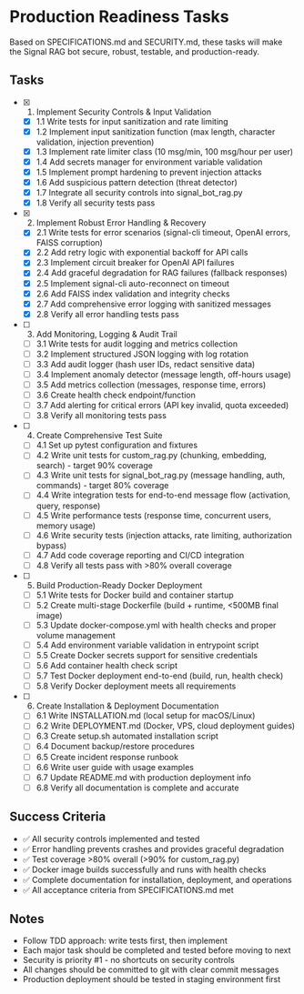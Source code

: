 # Production Readiness Tasks

Based on SPECIFICATIONS.md and SECURITY.md, these tasks will make the Signal RAG bot secure, robust, testable, and production-ready.

## Tasks

- [x] 1. Implement Security Controls & Input Validation
  - [x] 1.1 Write tests for input sanitization and rate limiting
  - [x] 1.2 Implement input sanitization function (max length, character validation, injection prevention)
  - [x] 1.3 Implement rate limiter class (10 msg/min, 100 msg/hour per user)
  - [x] 1.4 Add secrets manager for environment variable validation
  - [x] 1.5 Implement prompt hardening to prevent injection attacks
  - [x] 1.6 Add suspicious pattern detection (threat detector)
  - [x] 1.7 Integrate all security controls into signal_bot_rag.py
  - [x] 1.8 Verify all security tests pass

- [x] 2. Implement Robust Error Handling & Recovery
  - [x] 2.1 Write tests for error scenarios (signal-cli timeout, OpenAI errors, FAISS corruption)
  - [x] 2.2 Add retry logic with exponential backoff for API calls
  - [x] 2.3 Implement circuit breaker for OpenAI API failures
  - [x] 2.4 Add graceful degradation for RAG failures (fallback responses)
  - [x] 2.5 Implement signal-cli auto-reconnect on timeout
  - [x] 2.6 Add FAISS index validation and integrity checks
  - [x] 2.7 Add comprehensive error logging with sanitized messages
  - [x] 2.8 Verify all error handling tests pass

- [ ] 3. Add Monitoring, Logging & Audit Trail
  - [ ] 3.1 Write tests for audit logging and metrics collection
  - [ ] 3.2 Implement structured JSON logging with log rotation
  - [ ] 3.3 Add audit logger (hash user IDs, redact sensitive data)
  - [ ] 3.4 Implement anomaly detector (message length, off-hours usage)
  - [ ] 3.5 Add metrics collection (messages, response time, errors)
  - [ ] 3.6 Create health check endpoint/function
  - [ ] 3.7 Add alerting for critical errors (API key invalid, quota exceeded)
  - [ ] 3.8 Verify all monitoring tests pass

- [ ] 4. Create Comprehensive Test Suite
  - [ ] 4.1 Set up pytest configuration and fixtures
  - [ ] 4.2 Write unit tests for custom_rag.py (chunking, embedding, search) - target 90% coverage
  - [ ] 4.3 Write unit tests for signal_bot_rag.py (message handling, auth, commands) - target 80% coverage
  - [ ] 4.4 Write integration tests for end-to-end message flow (activation, query, response)
  - [ ] 4.5 Write performance tests (response time, concurrent users, memory usage)
  - [ ] 4.6 Write security tests (injection attacks, rate limiting, authorization bypass)
  - [ ] 4.7 Add code coverage reporting and CI/CD integration
  - [ ] 4.8 Verify all tests pass with >80% overall coverage

- [ ] 5. Build Production-Ready Docker Deployment
  - [ ] 5.1 Write tests for Docker build and container startup
  - [ ] 5.2 Create multi-stage Dockerfile (build + runtime, <500MB final image)
  - [ ] 5.3 Update docker-compose.yml with health checks and proper volume management
  - [ ] 5.4 Add environment variable validation in entrypoint script
  - [ ] 5.5 Create Docker secrets support for sensitive credentials
  - [ ] 5.6 Add container health check script
  - [ ] 5.7 Test Docker deployment end-to-end (build, run, health check)
  - [ ] 5.8 Verify Docker deployment meets all requirements

- [ ] 6. Create Installation & Deployment Documentation
  - [ ] 6.1 Write INSTALLATION.md (local setup for macOS/Linux)
  - [ ] 6.2 Write DEPLOYMENT.md (Docker, VPS, cloud deployment guides)
  - [ ] 6.3 Create setup.sh automated installation script
  - [ ] 6.4 Document backup/restore procedures
  - [ ] 6.5 Create incident response runbook
  - [ ] 6.6 Write user guide with usage examples
  - [ ] 6.7 Update README.md with production deployment info
  - [ ] 6.8 Verify all documentation is complete and accurate

## Success Criteria

- ✅ All security controls implemented and tested
- ✅ Error handling prevents crashes and provides graceful degradation
- ✅ Test coverage >80% overall (>90% for custom_rag.py)
- ✅ Docker image builds successfully and runs with health checks
- ✅ Complete documentation for installation, deployment, and operations
- ✅ All acceptance criteria from SPECIFICATIONS.md met

## Notes

- Follow TDD approach: write tests first, then implement
- Each major task should be completed and tested before moving to next
- Security is priority #1 - no shortcuts on security controls
- All changes should be committed to git with clear commit messages
- Production deployment should be tested in staging environment first
